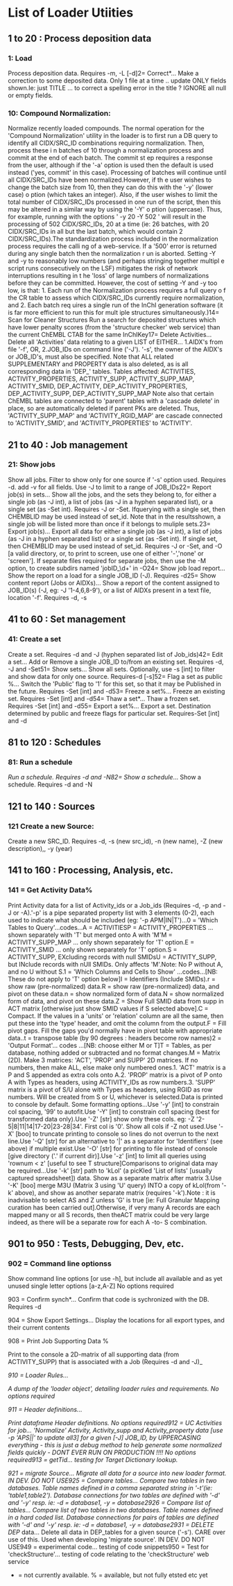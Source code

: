 # List of Loader Utiities

## 1 to 20 : Process deposition data 

### 1: Load

Process deposition data. Requires -m, -L \[-d\]2= Correct\*... Make a correction to some deposited data. Only 1 file at a time .. update ONLY fields shown.Ie: just TITLE ... to correct a spelling error in the title ? IGNORE all null or empty fields.

### 10: Compound Normalization:

Normalize recently loaded compounds. The normal operation for the 'Compound Normalization' utility in the loader is to first run a DB query to identify all CIDX/SRC_ID combinations requiring normalization. Then, process these i n batches of 10 through a normalization process and commit at the end of each batch. The commit st ep requires a response from the user, although if the '-a' option is used then the default is used instead \('yes, commit' in this case\). Processing of batches will continue until all CIDX/SRC\_IDs have been normalized.However, if th e user wishes to change the batch size from 10, then they can do this with the '-y' \(lower case\) o ption \(which takes an integer\). Also, if the user wishes to limit the total number of CIDX/SRC\_IDs processed in one run of the script, then this may be altered in a similar way by using the '-Y' o ption \(uppercase\). Thus, for example, running with the options ' -y 20 -Y 502 ' will result in the processing of 502 CIDX/SRC\_IDs, 20 at a time \(ie: 26 batches, with 20 CIDX/SRC\_IDs in all but the last batch, which would contain 2 CIDX/SRC\_IDs\).The standardization process included in the normalization process requires the calli ng of a web-service. If a '500' error is returned during any single batch then the normalization r un is aborted. Setting -Y and -y to reasonably low numbers \(and perhaps stringing together multipl e script runs consecutively on the LSF\) mitigates the risk of network interruptions resulting in t he 'loss' of large numbers of normalizations before they can be committed. However, the cost of setting -Y and -y too low, is that: 1. Each run of the Normalization process requires a full query o f the CR table to assess which CIDX/SRC\_IDs currently require normalization, and 2. Each batch req uires a single run of the InChI generation software \(it is far more efficient to run this for mult iple structures simultaneously.\)14= Scan for Cleaner Structures Run a search for deposited structures which have lower penalty scores \(from the 'structure checker' web service\) than the current ChEMBL CTAB for the same InChIKey17= Delete Activities... Delete all 'Activities' data relating to a given LIST of EITHER... 1.AIDX's from file '-f', OR, 2.JOB\_IDs on command line \('-J'\). '-s', the owner of the AIDX's or JOB\_ID's, must also be specified. Note that ALL related SUPPLEMENTARY and PROPERTY data is also deleted, as is all corresponding data in 'DEP_' tables. Tables affected: ACTIVITIES, ACTIVITY\_PROPERTIES, ACTIVITY\_SUPP, ACTIVITY\_SUPP\_MAP, ACTIVITY\_SMID, DEP\_ACTIVITY, DEP\_ACTIVITY\_PROPERTIES, DEP\_ACTIVITY\_SUPP, DEP\_ACTIVITY\_SUPP\_MAP Note also that certain ChEMBL tables are connected to 'parent' tables with a 'cascade delete' in place, so are automatically deleted if parent PKs are deleted. Thus, 'ACTIVITY\_SUPP\_MAP' and 'ACTIVITY\_RGID\_MAP' are cascade connected to 'ACTIVITY\_SMID', and 'ACTIVITY\_PROPERTIES' to 'ACTIVITY'.

## 21 to 40 : Job management

### 21: Show jobs

Show all jobs. Filter to show only for one source if '-s' option used. Requires -d. add -v for all fields. Use -J to limit to a range of JOB_IDs22= Report job\(s\) in sets... Show all the jobs, and the sets they belong to, for either a single job \(as -J int\), a list of jobs \(as -J in a hyphen separated list\), or a single set \(as -Set int\). Requires -J or -Set. Ifquerying with a single set, then CHEMBLID may be used instead of set\_id. Note that in the resultsshown, a single job will be listed more than once if it belongs to muliple sets.23= Export job\(s\)... Export all data for either a single job \(as -J int\), a list of jobs \(as -J in a hyphen separated list\) or a single set \(as -Set int\). If single set, then CHEMBLID may be used instead of set\_id. Requires -J or -Set, and -O \[a valid directory, or, to print to screen, use one of either '-','none' or 'screen'\]. If separate files required for separate jobs, then use the -M option, to create subdirs named 'jobID_\d+' in -O24= Show job load report... Show the report on a load for a single JOB\_ID \(-J\). Requires -d25= Show content report \(Jobs or AIDXs\)... Show a report of the content assigned to JOB\_ID\(s\) \(-J, eg: -J '1-4,6,8-9'\), or a list of AIDXs present in a text file, location '-f'. Requires -d, -s

## 41 to 60 : Set management 

### 41: Create a set

Create a set. Requires -d and -J \(hyphen separated list of Job\_ids\)42= Edit a set... Add or Remove a single JOB\_ID to/from an existing set. Requires -d, -J and -Set51= Show sets... Show all sets. Optionally, use -s \[int\] to filter and show data for only one source. Requires-d \[-s\]52= Flag a set as public %... Switch the 'Public' flag to '1' for this set, so that it may be Published in the future. Requires -Set \[int\] and -d53= Freeze a set%... Freeze an existing set. Requires -Set \[int\] and -d54= Thaw a set\*... Thaw a frozen set. Requires -Set \[int\] and -d55= Export a set%... Export a set. Destination determined by public and freeze flags for particular set. Requires-Set \[int\] and -d

## 81 to 120 : Schedules 

### 81: Run a schedule

_Run a schedule. Requires -d and -N82= Show a schedule_... Show a schedule. Requires -d and -N

## 121 to 140 : Sources 

### 121 Create a new Source:

 Create a new SRC\_ID. Requires -d, -s \(new src\_id\), -n \(new name\), -Z \(new description\),, -y \(year\)

## 141 to 160 : Processing, Analysis, etc. 

### 141 = Get Activity Data%

 Print Activity data for a list of Activity\_ids or a Job\_ids \(Requires -d, -p and -J or -A\).'-p' is a pipe separated property list with 3 elements \(0-2\), each used to indicate what should be included \(eg: '-p APM\|IN\|T'\)...0 = 'Which Tables to Query'...codes...A = ACTIVITIESP = ACTIVITY\_PROPERTIES ... shown separately with 'T' but merged onto A with 'M'M = ACTIVITY\_SUPP\_MAP ... only shown separately for 'T' option.E = ACTIVITY\_SMID ... only shown separately for 'T' option.S = ACTIVITY\_SUPP, EXcluding records with null SMIDsU = ACTIVITY\_SUPP, but INclude records with nUll SMIDs. Only affects 'M'.Note: No P without A, and no U without S.1 = 'Which Columns and Cells to Show' ...codes...\[NB: These do not apply to 'T' option below\]I = Identifiers \(Include SMIDs\).r = show raw \(pre-normalized\) data.R = show raw \(pre-normalized\) data, and pivot on these data.n = show normalized form of data.N = show normalized form of data, and pivot on these data.Z = Show Full SMID data from supp in ACT matrix \[otherwise just show SMID values if S selected above\].C = Compact. If the values in a 'units' or 'relation' column are all the same, then put these into the 'type' header, and omit the column from the output.F = Fill pivot gaps. Fill the gaps you'd normally have in pivot table with appropriate data..t = transpose table \(by 90 degrees : headers become row names\)2 = 'Output Format'... codes ...\[NB: choose either M or T\]T = Tables, as per database, nothing added or subtracted and no format changes.M = Matrix \(2D\). Make 3 matrices: 'ACT', 'PROP' and SUPP' 2D matrices. If no numbers, then make ALL, else make only numbered ones.1. 'ACT' matrix is a P and S appended as extra cols onto A.2. 'PROP' matrix is a pivot of P onto A with Types as headers, using ACTIVITY\_IDs as row numbers.3. 'SUPP' matrix is a pivot of S/U alone with Types as headers, using RGID as row numbers. Will be created from S or U, whichever is selected.Data is printed to console by default. Some formatting options...Use '-y' \[int\] to constrain col spacing, '99' to autofit.Use '-Y' \[int\] to constrain col1 spacing \(best for transformed data only\).Use '-Z' \[str\] show only these cols. eg: -Z '2-5\|8\|11\|14\|17-20\|23-28\|34'. First col is '0'. Show all cols if -Z not used.Use '-X' \[boo\] to truncate printing to console so lines do not overrun to the next line.Use '-Q' \[str\] for an alternative to '\|' as a separator for 'Identifiers' \(see above\) if multiple exist.Use '-O' \[str\] for printing to file instead of console \[give directory \('.' if current dir\)\].Use '-z' \[int\] to limit all queries using 'rownum &lt; z' \[useful to see T structure\]Comparisons to original data may be required...Use '-k' \[str\] path to 'kLol' \(a picKled 'List of lists' \[usually captured spreadsheet\]\) data. Show as a separate matrix after matrix 3.Use '-K' \[boo\] merge M3U \(Matrix 3 using 'U' query\) INTO a copy of kLol\(from '-k' above\), and show as another separate matrix \(requires '-k'\).Note : it is inadvisable to select AS and Z unless 'G' is true \[ie: Full Granular Mapping curation has been carried out\].Otherwise, if very many A records are each mapped many or all S records, then theACT matrix could be very large indeed, as there will be a separate row for each A -to- S combination.

## 901 to 950 : Tests, Debugging, Dev, etc.

###  902 = Command line optionss

Show command line options \[or use -h\], but include all available and as yet unused single letter options \[a-z,A-Z\] No options required

903 = Confirm synch\*... Confirm that code is sychronized with the DB. Requires -d

904 = Show Export Settings... Display the locations for all export types, and their current contents

908 = Print Job Supporting Data %

Print to the console a 2D-matrix of all supporting data \(from ACTIVITY_SUPP\) that is associated with a Job \(Requires -d and -J\)_

_910 = Loader Rules..._ 

_A dump of the 'loader object', detailing loader rules and requirements. No options required_

_911 = Header definitions..._ 

_Print dataframe Header definitions. No options required912 = UC Activities for job... 'Normalize' Activity, Activity\_supp and Activity\_property data \[use -p 'APS\|\|' to update all3\] for a given \[-J\] JOB\_ID, by UPPERCASING everything - this is just a debug method to help generate some normalized fields quickly - DONT EVER RUN ON PRODUCTION !!!! No options required913 = getTid... testing for Target Dictionary lookup._

_921 = migrate Source... Migrate all data for a source into new loader format. IN DEV. DO NOT USE925 = Compare tables... Compare two tables in two databases. Table names defined in a comma separated string in '-t'\(ie: 'table1,table2'\). Database connections for two tables are defined with '-d' and '-y' resp. ie: -d = database1, -y = database2926 = Compare list of tables... Compare list of two tables in two databases. Table names defined in a hard coded list. Database connections for pairs of tables are defined with '-d' and '-y' resp. ie: -d = database1, -y = database2931 = DELETE DEP_ data... Delete all data in DEP\_tables for a given source \('-s'\). CARE over use of this. Used when developing 'migrate source'. IN DEV. DO NOT USE949 = experimental code... testing of code snippets950 = Test for 'checkStructure'... testing of code relating to the 'checkStructure' web service

* = not currently available. % = available, but not fully etsted etc yet

